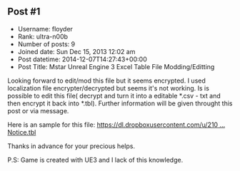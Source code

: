 ## Post #1
- Username: floyder
- Rank: ultra-n00b
- Number of posts: 9
- Joined date: Sun Dec 15, 2013 12:02 am
- Post datetime: 2014-12-07T14:27:43+00:00
- Post Title: Mstar Unreal Engine 3 Excel Table File Modding/Editting

Looking forward to edit/mod this file but it seems encrypted. I used localization file encrypter/decrypted but seems it's not working. Is is possible to edit this file( decrypt and turn it into a editable *.csv - txt and then encrypt it back into *.tbl). Further information will be given throught this post or via message.

Here is an sample for this file: [https://dl.dropboxusercontent.com/u/210 ... Notice.tbl](https://dl.dropboxusercontent.com/u/21041778/ServerNotice.tbl)

Thanks in advance for your precious helps.

P.S: Game is created with UE3 and I lack of this knowledge.
